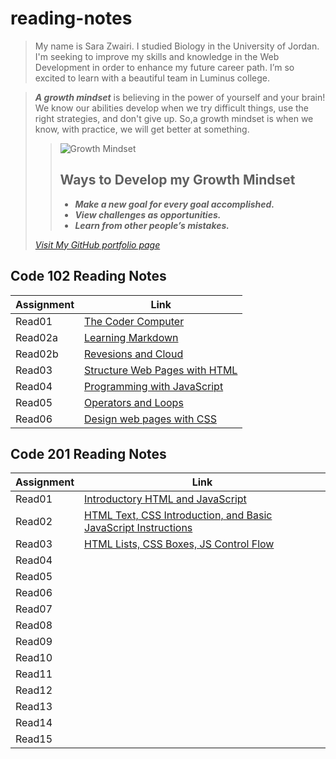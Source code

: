 # reading-notes

> My name is Sara Zwairi. I studied Biology in the University of Jordan. I'm seeking to improve my skills and knowledge in the Web Development in order to enhance my future career path. I’m so excited to learn with a beautiful team in Luminus college.

 >***A growth mindset*** is believing in the power of yourself and your brain! We know our abilities develop when we try difficult things, use the right strategies, and don't give up.
 >So,a growth mindset is when we know, with practice, we will get better at something.
 >
>> ![Growth Mindset](https://kindleclippings-live-6816de37235d435880-6527458.aldryn-media.io/filer_public_thumbnails/filer_public/a9/bb/a9bb5e9b-daf7-47d1-853b-80215b7d73e6/gmail_iphone_frame_wide-small.png__1024.0x438.85714285714283_q90_crop-10_subsampling-2_upscale.png)
>>
  >>## Ways to Develop my Growth Mindset
>>
>> * ***Make a new goal for every goal accomplished.***
>> * ***View challenges as opportunities.***  
>> * ***Learn from other people’s mistakes.***
>>
> *[Visit My GitHub portfolio page](https://github.com/sarazwairi)*

## Code 102 Reading Notes

 **Assignment**| **Link**
------------ | -------------
Read01       | [The Coder Computer](read01-TheCoder-Computer.md)
Read02a      | [Learning Markdown](Read02a-Learning-Markdown.md)
Read02b      | [Revesions and Cloud](Read02-Revisions-TheCloud.md)
Read03       | [Structure Web Pages with HTML](readings/read03.md)
Read04       | [Programming with JavaScript](readings/read04.md)
Read05       | [Operators and Loops](readings/read05.md)
Read06       | [Design web pages with CSS](readings/reading06.md)

## Code 201 Reading Notes

 **Assignment**| **Link**
------------ | -------------
Read01       | [Introductory HTML and JavaScript](read201/read01.md)
Read02       | [HTML Text, CSS Introduction, and Basic JavaScript Instructions](read201/read02.md)
Read03       | [HTML Lists, CSS Boxes, JS Control Flow](read201/read03.md)
Read04       | []()
Read05       | []()
Read06       | []()
Read07       | []()
Read08       | []()
Read09       | []()
Read10       | []()
Read11       | []()
Read12       | []()
Read13       | []()
Read14       | []()
Read15       | []()
